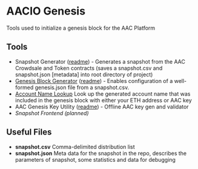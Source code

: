 # AACIO Genesis

Tools used to initialize a genesis block for the AAC Platform

## Tools

- Snapshot Generator ([readme](https://github.com/AACIO/genesis/tree/master/tools/snapshot)) - Generates a snapshot from the AAC Crowdsale and Token contracts (saves a snapshot.csv and snapshot.json [metadata] into root directory of project)
- [Genesis Block Generator](https://aacio.github.io/genesis/) ([readme](https://github.com/AACIO/genesis/tree/master/tools/genesis)) - Enables configuration of a well-formed genesis.json file from a snapshot.csv. 
- [Account Name Lookup](https://aacio.github.io/genesis/tools/account-name/index.html) Look up the generated account name that was included in the genesis block with either your ETH address or AAC key
- AAC Genesis Key Utility ([readme](https://github.com/AACIO/genesis/tree/master/tools/keys)) - Offline AAC key gen and validator
- _Snapshot Frontend (planned)_

## Useful Files
- **snapshot.csv** Comma-delimited distribution list
- **snapshot.json** Meta data for the snapshot in the repo, describes the parameters of snapshot, some statistics and data for debugging
